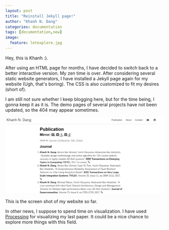 ```yaml
---
layout: post
title: "Reinstall Jekyll page!"
author: "Khanh N. Dang"
categories: documentation
tags: [documentation,new]
image:
  feature: letexplore.jpg
---
```

Hey, this is Khanh :).

After using an HTML page for months, I have decided to switch back to a better interactive version. My zen time is over. After considering several static website generators, I have installed a Jekyll page again for my website (Ugh, that's boring). The CSS is also customized to fit my desires (short of).

I am still not sure whether I keep blogging here, but for the time being, I gonna keep it as it is. The demo pages of several projects have not been updated, so the 404 may appear sometimes.

![Screen shot](/assets/img/201712_samplepage.PNG)

This is the screen shot of my website so far.

In other news, I suppose to spend time on visualization. I have used [Processing](http://processing.org) for visualizing my last paper. It could be a nice chance to explore more things with this field.
